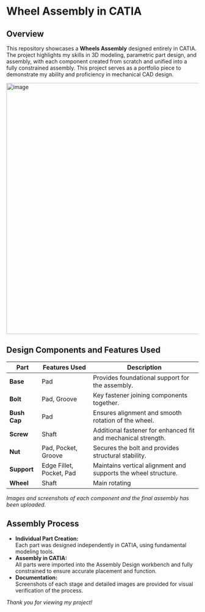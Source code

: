 # Wheel Assembly in CATIA

## Overview

This repository showcases a **Wheels Assembly** designed entirely in CATIA. The project highlights my skills in 3D modeling, parametric part design, and assembly, with each component created from scratch and unified into a fully constrained assembly. This project serves as a portfolio piece to demonstrate my ability and proficiency in mechanical CAD design.


<img width="1056" height="658" alt="image" src="https://github.com/user-attachments/assets/1a2423b6-0fe1-423b-8b86-ff03a3d72d99" />




## Design Components and Features Used

| Part         | Features Used                | Description                                                            |
|--------------|-----------------------------|------------------------------------------------------------------------|
| **Base**     | Pad                         | Provides foundational support for the assembly.                        |
| **Bolt**     | Pad, Groove                 | Key fastener joining components together.                              |
| **Bush Cap** | Pad                         | Ensures alignment and smooth rotation of the wheel.                    |
| **Screw**    | Shaft                       | Additional fastener for enhanced fit and mechanical strength.          |
| **Nut**      | Pad, Pocket, Groove         | Secures the bolt and provides structural stability.                    |
| **Support**  | Edge Fillet, Pocket, Pad    | Maintains vertical alignment and supports the wheel structure.         |
| **Wheel**    | Shaft                       | Main rotating


*Images and screenshots of each component and the final assembly has been uploaded.*

## Assembly Process

- **Individual Part Creation:**  
  Each part was designed independently in CATIA, using fundamental modeling tools.
- **Assembly in CATIA:**  
  All parts were imported into the Assembly Design workbench and fully constrained to ensure accurate placement and function.
- **Documentation:**  
  Screenshots of each stage and detailed images are provided for visual verification of the process.


*Thank you for viewing my project!*
